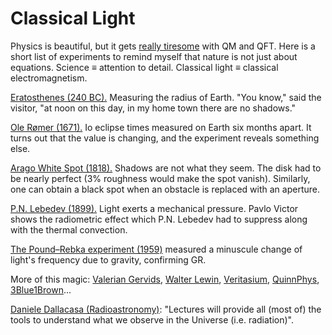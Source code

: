 # Classical Light

Physics is beautiful, but it gets [really tiresome](https://en.wikipedia.org/wiki/Quantum_mechanical_scattering_of_photon_and_nucleus) with QM and QFT. Here is a short list of experiments to remind myself that nature is not just about equations. Science &#8801; attention to detail. Classical light &#8801; classical electromagnetism.

[Eratosthenes (240 BC).](https://physicsteacher.blog/category/eratosthenes-size-of-the-earth-radius-of-the-earth-first-measurement/) Measuring the radius of Earth. "You know," said the visitor, "at noon on this day, in my home town there are no shadows."

[Ole Rømer (1671).](https://prideout.net/blog/romer/) Io eclipse times measured on Earth six months apart. It turns out that the value is changing, and the experiment reveals something else.

[Arago White Spot (1818).](https://en.wikipedia.org/wiki/Arago_spot) Shadows are not what they seem. The disk had to be nearly perfect (3% roughness would make the spot vanish). Similarly, one can obtain a black spot when an obstacle is replaced with an aperture.

[P.N. Lebedev (1899).](https://youtu.be/8qVLMHW5cbY?t=783) Light exerts a mechanical pressure. Pavlo Victor shows the radiometric effect which P.N. Lebedev had to suppress along with the thermal convection.

[The Pound–Rebka experiment (1959)](https://en.wikipedia.org/wiki/Pound%E2%80%93Rebka_experiment) measured a minuscule change of light's frequency due to gravity, confirming GR.

More of this magic: [Valerian Gervids](https://www.youtube.com/watch?v=qsLqQC52NTY), [Walter Lewin](https://youtu.be/ESAPg7w3wm8?t=2872), [Veritasium](https://youtu.be/oI_X2cMHNe0?t=1134), [QuinnPhys](https://www.youtube.com/watch?v=brPr1g-i2Tk), [3Blue1Brown](https://www.youtube.com/watch?v=aXRTczANuIs)...

[Daniele Dallacasa (Radioastronomy)](http://www.ira.inaf.it/%7Eddallaca/L01_HDMHD.pdf): "Lectures will provide all (most of) the tools to understand what we observe in the Universe (i.e. radiation)".
